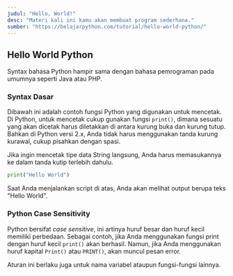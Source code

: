 ```yaml
---
judul: "Hello, World!"
desc: "Materi kali ini kamu akan membuat program sederhana."
sumber: "https://belajarpython.com/tutorial/hello-world-python/"
---
```


## Hello World Python

Syntax bahasa Python hampir sama dengan bahasa pemrograman pada umumnya seperti Java atau PHP.

### Syntax Dasar

Dibawah ini adalah contoh fungsi Python yang digunakan untuk mencetak. Di Python, untuk mencetak cukup gunakan fungsi `print()`, dimana sesuatu yang akan dicetak harus diletakkan di antara kurung buka dan kurung tutup. Bahkan di Python versi 2.x, Anda tidak harus menggunakan tanda kurung kurawal, cukup pisahkan dengan spasi.

Jika ingin mencetak tipe data String langsung, Anda harus memasukannya ke dalam tanda kutip terlebih dahulu.

```python
print("Hello World")
```

Saat Anda menjalankan script di atas, Anda akan melihat output berupa teks "Hello World".

### Python Case Sensitivity

Python bersifat _case sensitive_, ini artinya huruf besar dan huruf kecil memiliki perbedaan. Sebagai contoh, jika Anda menggunakan fungsi print dengan huruf kecil `print()` akan berhasil. Namun, jika Anda menggunakan huruf kapital `Print()` atau `PRINT()`, akan muncul pesan error.

Aturan ini berlaku juga untuk nama variabel ataupun fungsi-fungsi lainnya.
